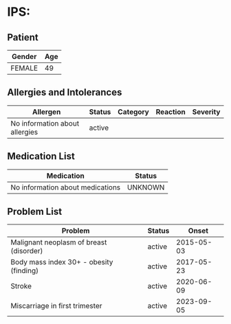 # IPS:

## Patient

|Gender|Age|
|---|---|
|FEMALE|49|

## Allergies and Intolerances

|Allergen|Status|Category|Reaction|Severity|
|---|---|---|---|---|
|No information about allergies|active||||

## Medication List

|Medication|Status|
|---|---|
|No information about medications|UNKNOWN|

## Problem List

|Problem|Status|Onset|
|---|---|---|
|Malignant neoplasm of breast (disorder)|active|2015-05-03|
|Body mass index 30+ - obesity (finding)|active|2017-05-23|
|Stroke|active|2020-06-09|
|Miscarriage in first trimester|active|2023-09-05|

